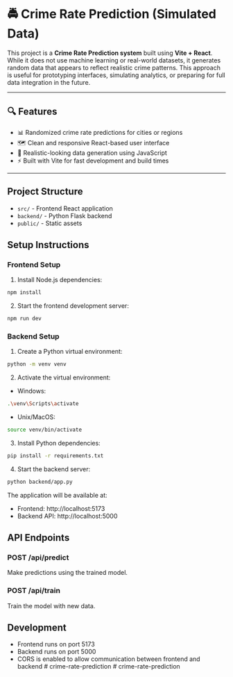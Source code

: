 # 🚔 Crime Rate Prediction (Simulated Data)

This project is a **Crime Rate Prediction system** built using **Vite + React**. While it does not use machine learning or real-world datasets, it generates random data that appears to reflect realistic crime patterns. This approach is useful for prototyping interfaces, simulating analytics, or preparing for full data integration in the future.

---

## 🔍 Features

- 📊 Randomized crime rate predictions for cities or regions
- 🗺️ Clean and responsive React-based user interface
- 🔁 Realistic-looking data generation using JavaScript
- ⚡ Built with Vite for fast development and build times

---
## Project Structure
- `src/` - Frontend React application
- `backend/` - Python Flask backend
- `public/` - Static assets

## Setup Instructions

### Frontend Setup
1. Install Node.js dependencies:
```bash
npm install
```

2. Start the frontend development server:
```bash
npm run dev
```

### Backend Setup
1. Create a Python virtual environment:
```bash
python -m venv venv
```

2. Activate the virtual environment:
- Windows:
```bash
.\venv\Scripts\activate
```
- Unix/MacOS:
```bash
source venv/bin/activate
```

3. Install Python dependencies:
```bash
pip install -r requirements.txt
```

4. Start the backend server:
```bash
python backend/app.py
```

The application will be available at:
- Frontend: http://localhost:5173
- Backend API: http://localhost:5000

## API Endpoints

### POST /api/predict
Make predictions using the trained model.

### POST /api/train
Train the model with new data.

## Development
- Frontend runs on port 5173
- Backend runs on port 5000
- CORS is enabled to allow communication between frontend and backend #   c r i m e - r a t e - p r e d i c t i o n 
 
 #   c r i m e - r a t e - p r e d i c t i o n 
 
 